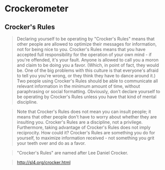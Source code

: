 # Crockerometer

## Crocker's Rules

> Declaring yourself to be operating by "Crocker's Rules" means that other people are allowed to optimize their messages for information, not for being nice to you.  Crocker's Rules means that you have accepted full responsibility for the operation of your own mind - if you're offended, it's your fault.  Anyone is allowed to call you a moron and claim to be doing you a favor.  (Which, in point of fact, they would be.  One of the big problems with this culture is that everyone's afraid to tell you you're wrong, or they think they have to dance around it.)  Two people using Crocker's Rules should be able to communicate all relevant information in the minimum amount of time, without paraphrasing or social formatting.  Obviously, don't declare yourself to be operating by Crocker's Rules unless you have that kind of mental discipline.

> Note that Crocker's Rules does not mean you can insult people; it means that other people don't have to worry about whether they are insulting you.  Crocker's Rules are a discipline, not a privilege.  Furthermore, taking advantage of Crocker's Rules does not imply reciprocity.  How could it?  Crocker's Rules are something you do for yourself, to maximize information received - not something you grit your teeth over and do as a favor.

> "Crocker's Rules" are named after Lee Daniel Crocker.

> http://sl4.org/crocker.html
